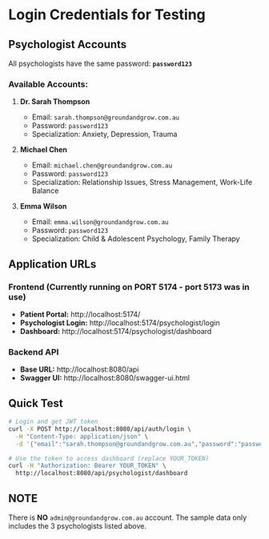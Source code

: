 # Login Credentials for Testing

## Psychologist Accounts

All psychologists have the same password: **`password123`**

### Available Accounts:

1. **Dr. Sarah Thompson**
   - Email: `sarah.thompson@groundandgrow.com.au`
   - Password: `password123`
   - Specialization: Anxiety, Depression, Trauma

2. **Michael Chen**
   - Email: `michael.chen@groundandgrow.com.au`
   - Password: `password123`
   - Specialization: Relationship Issues, Stress Management, Work-Life Balance

3. **Emma Wilson**
   - Email: `emma.wilson@groundandgrow.com.au`
   - Password: `password123`
   - Specialization: Child & Adolescent Psychology, Family Therapy

## Application URLs

### Frontend (Currently running on PORT 5174 - port 5173 was in use)
- **Patient Portal:** http://localhost:5174/
- **Psychologist Login:** http://localhost:5174/psychologist/login
- **Dashboard:** http://localhost:5174/psychologist/dashboard

### Backend API
- **Base URL:** http://localhost:8080/api
- **Swagger UI:** http://localhost:8080/swagger-ui.html

## Quick Test

```bash
# Login and get JWT token
curl -X POST http://localhost:8080/api/auth/login \
  -H "Content-Type: application/json" \
  -d '{"email":"sarah.thompson@groundandgrow.com.au","password":"password123"}'

# Use the token to access dashboard (replace YOUR_TOKEN)
curl -H "Authorization: Bearer YOUR_TOKEN" \
  http://localhost:8080/api/psychologist/dashboard
```

## NOTE

There is **NO** `admin@groundandgrow.com.au` account. The sample data only includes the 3 psychologists listed above.
